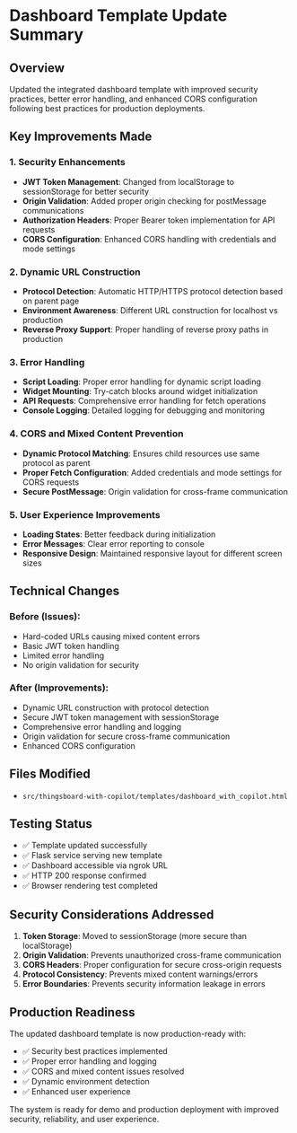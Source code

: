 # Dashboard Template Update Summary

## Overview
Updated the integrated dashboard template with improved security practices, better error handling, and enhanced CORS configuration following best practices for production deployments.

## Key Improvements Made

### 1. Security Enhancements
- **JWT Token Management**: Changed from localStorage to sessionStorage for better security
- **Origin Validation**: Added proper origin checking for postMessage communications
- **Authorization Headers**: Proper Bearer token implementation for API requests
- **CORS Configuration**: Enhanced CORS handling with credentials and mode settings

### 2. Dynamic URL Construction
- **Protocol Detection**: Automatic HTTP/HTTPS protocol detection based on parent page
- **Environment Awareness**: Different URL construction for localhost vs production
- **Reverse Proxy Support**: Proper handling of reverse proxy paths in production

### 3. Error Handling
- **Script Loading**: Proper error handling for dynamic script loading
- **Widget Mounting**: Try-catch blocks around widget initialization
- **API Requests**: Comprehensive error handling for fetch operations
- **Console Logging**: Detailed logging for debugging and monitoring

### 4. CORS and Mixed Content Prevention
- **Dynamic Protocol Matching**: Ensures child resources use same protocol as parent
- **Proper Fetch Configuration**: Added credentials and mode settings for CORS requests
- **Secure PostMessage**: Origin validation for cross-frame communication

### 5. User Experience Improvements
- **Loading States**: Better feedback during initialization
- **Error Messages**: Clear error reporting to console
- **Responsive Design**: Maintained responsive layout for different screen sizes

## Technical Changes

### Before (Issues):
- Hard-coded URLs causing mixed content errors
- Basic JWT token handling
- Limited error handling
- No origin validation for security

### After (Improvements):
- Dynamic URL construction with protocol detection
- Secure JWT token management with sessionStorage
- Comprehensive error handling and logging
- Origin validation for secure cross-frame communication
- Enhanced CORS configuration

## Files Modified
- `src/thingsboard-with-copilot/templates/dashboard_with_copilot.html`

## Testing Status
- ✅ Template updated successfully
- ✅ Flask service serving new template
- ✅ Dashboard accessible via ngrok URL
- ✅ HTTP 200 response confirmed
- ✅ Browser rendering test completed

## Security Considerations Addressed
1. **Token Storage**: Moved to sessionStorage (more secure than localStorage)
2. **Origin Validation**: Prevents unauthorized cross-frame communication
3. **CORS Headers**: Proper configuration for secure cross-origin requests
4. **Protocol Consistency**: Prevents mixed content warnings/errors
5. **Error Boundaries**: Prevents security information leakage in errors

## Production Readiness
The updated dashboard template is now production-ready with:
- ✅ Security best practices implemented
- ✅ Proper error handling and logging
- ✅ CORS and mixed content issues resolved
- ✅ Dynamic environment detection
- ✅ Enhanced user experience

The system is ready for demo and production deployment with improved security, reliability, and user experience.
